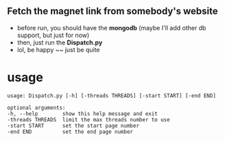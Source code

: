 Fetch the magnet link from somebody's website
-----

+ before run, you should have the **mongodb** (maybe I'll add other db support, but just for now)
+ then, just run the **Dispatch.py**
+ lol, be happy ~~ just be quite

# usage

	usage: Dispatch.py [-h] [-threads THREADS] [-start START] [-end END]

	optional arguments:
	-h, --help        show this help message and exit
	-threads THREADS  limit the max threads number to use
	-start START      set the start page number
	-end END          set the end page number

